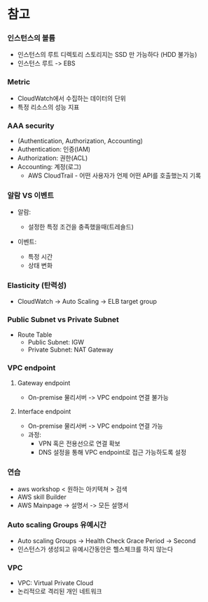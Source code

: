 # 참고


### 인스턴스의 볼륨
* 인스턴스의 루트 디렉토리 스토리지는 SSD 만 가능하다 (HDD 불가능)
* 인스턴스 루트 -> EBS


 

### Metric
* CloudWatch에서 수집하는 데이터의 단위
* 특정 리소스의 성능 지표



### AAA security
* (Authentication, Authorization, Accounting)
* Authentication: 인증(IAM)
* Authorization: 권한(ACL)
* Accounting: 계정(로그)
  * AWS CloudTrail - 어떤 사용자가 언제 어떤 API를 호출했는지 기록



### 알람 VS 이벤트
* 알람:
  * 설정한 특정 조건을 충족했을때(트레숄드)

* 이벤트:
  * 특정 시간
  * 상태 변화



### Elasticity (탄력성)

* CloudWatch -> Auto Scaling -> ELB target group



### Public Subnet vs Private Subnet
* Route Table
  * Public Subnet: IGW
  * Private Subnet: NAT Gateway




### VPC endpoint

  1. Gateway endpoint
     * On-premise 물리서버 -> VPC endpoint 연결 불가능

  2. Interface endpoint
     * On-premise 물리서버 -> VPC endpoint 연결 가능
     * 과정:
       * VPN 혹은 전용선으로 연결 확보
       * DNS 설정을 통해 VPC endpoint로 접근 가능하도록 설정





### 연습
* aws workshop < 원하는 아키텍쳐 > 검색
* AWS skill Builder
* AWS Mainpage -> 설명서 -> 모든 설명서







### Auto scaling Groups 유예시간
* Auto scaling Groups -> Health Check Grace Period -> Second
* 인스턴스가 생성되고 유예시간동안은 헬스체크를 하지 않는다




### VPC
- VPC: Virtual Private Cloud
- 논리적으로 격리된 개인 네트워크